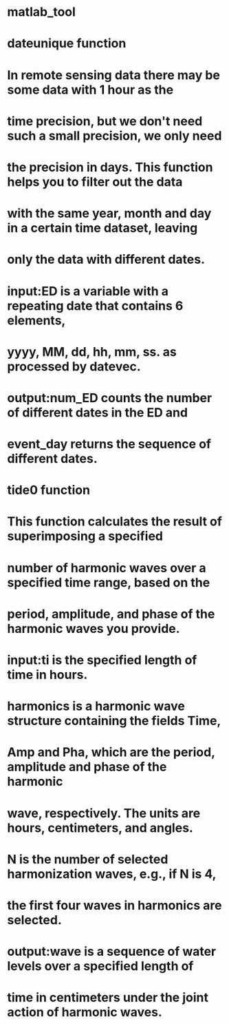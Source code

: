 # matlab_tool

# dateunique function
# In remote sensing data there may be some data with 1 hour as the 
#   time precision, but we don't need such a small precision, we only need 
#   the precision in days. This function helps you to filter out the data 
#   with the same year, month and day in a certain time dataset, leaving 
#   only the data with different dates.
# input:ED is a variable with a repeating date that contains 6 elements,
#   yyyy, MM, dd, hh, mm, ss. as processed by datevec.
# output:num_ED counts the number of different dates in the ED and 
#   event_day returns the sequence of different dates.

# tide0 function
# This function calculates the result of superimposing a specified 
#   number of harmonic waves over a specified time range, based on the 
#   period, amplitude, and phase of the harmonic waves you provide.
# input:ti is the specified length of time in hours. 
#   harmonics is a harmonic wave structure containing the fields Time, 
#   Amp and Pha, which are the period, amplitude and phase of the harmonic 
#   wave, respectively. The units are hours, centimeters, and angles.
#   N is the number of selected harmonization waves, e.g., if N is 4, 
#   the first four waves in harmonics are selected.
# output:wave is a sequence of water levels over a specified length of 
#   time in centimeters under the joint action of harmonic waves.
